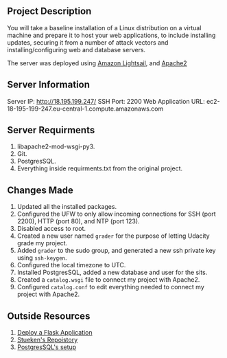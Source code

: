 ## Project Description
You will take a baseline installation of a Linux distribution on a virtual machine and prepare it to host your web applications, to include installing updates, securing it from a number of attack vectors and installing/configuring web and database servers.

The server was deployed using [Amazon Lightsail](https://lightsail.aws.amazon.com), and [Apache2](https://httpd.apache.org/)

## Server Information
Server IP: http://18.195.199.247/
SSH Port: 2200
Web Application URL: ec2-18-195-199-247.eu-central-1.compute.amazonaws.com

## Server Requirments
1. libapache2-mod-wsgi-py3.
2. Git.
3. PostgresSQL.
4. Everything inside requirments.txt from the original project.

##  Changes Made
 1. Updated all the installed packages.
 2. Configured the UFW to only allow incoming connections for SSH (port 2200), HTTP (port 80), and NTP (port 123).
 3. Disabled access to root.
 4. Created a new user named `grader` for the purpose of letting Udacity grade my project.
 5. Added `grader` to the sudo group, and generated a new ssh private key using `ssh-keygen`.
 6. Configured the local timezone to UTC.
 7. Installed PostgresSQL, added a new database and user for the sits.
 8. Created a `catalog.wsgi` file to connect my project with Apache2.
 9. Configured `catalog.conf` to edit everything needed to connect my project with Apache2.
 

## Outside Resources
1. [Deploy a Flask Application](https://www.digitalocean.com/community/tutorials/how-to-deploy-a-flask-application-on-an-ubuntu-vps)
2. [Stueken's Repoistory](https://github.com/stueken/FSND-P5_Linux-Server-Configuration)
3. [PostgresSQL's setup](https://tecadmin.net/install-postgresql-server-on-ubuntu/)
